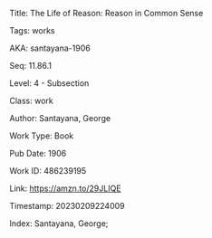 Title:  The Life of Reason: Reason in Common Sense

Tags:   works

AKA:    santayana-1906

Seq:    11.86.1

Level:  4 - Subsection

Class:  work

Author: Santayana, George

Work Type: Book

Pub Date: 1906

Work ID: 486239195

Link:   https://amzn.to/29JLIQE

Timestamp: 20230209224009

Index:  Santayana, George; 
